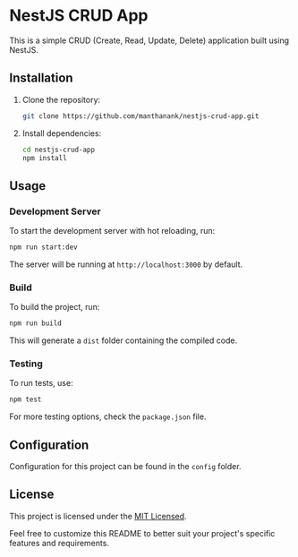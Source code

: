 # NestJS CRUD App

This is a simple CRUD (Create, Read, Update, Delete) application built using NestJS.

## Installation

1. Clone the repository:

   ```bash
   git clone https://github.com/manthanank/nestjs-crud-app.git
   ```

2. Install dependencies:

   ```bash
   cd nestjs-crud-app
   npm install
   ```

## Usage

### Development Server

To start the development server with hot reloading, run:

```bash
npm run start:dev
```

The server will be running at `http://localhost:3000` by default.

### Build

To build the project, run:

```bash
npm run build
```

This will generate a `dist` folder containing the compiled code.

### Testing

To run tests, use:

```bash
npm test
```

For more testing options, check the `package.json` file.

## Configuration

Configuration for this project can be found in the `config` folder.

## License

This project is licensed under the [MIT Licensed](LICENSE).

Feel free to customize this README to better suit your project's specific features and requirements.
